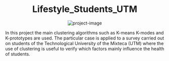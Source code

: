 <h1 align="center" id="title">Lifestyle_Students_UTM</h1>

<p align="center"><img src="https://socialify.git.ci/BogdanRivera/Lifestyle_Students_UTM/image?language=1&amp;name=1&amp;owner=1&amp;theme=Light" alt="project-image"></p>

<p id="description">In this project the main clustering algorithms such as K-means K-modes and K-prototypes are used. The particular case is applied to a survey carried out on students of the Technological University of the Mixteca (UTM) where the use of clustering is useful to verify which factors mainly influence the health of students.</p>

